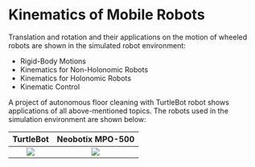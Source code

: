 # Kinematics of Mobile Robots

Translation and rotation and their applications on the motion of wheeled robots are shown in the simulated robot environment: 
* Rigid-Body Motions
* Kinematics for Non-Holonomic Robots
* Kinematics for Holonomic Robots
* Kinematic Control

A project of autonomous floor cleaning with TurtleBot robot shows applications of all above-mentioned topics. 
The robots used in the simulation environment are shown below:



 __TurtleBot__             |   __Neobotix MPO-500__
:-------------------------:|:-------------------------:
![](https://drive.google.com/uc?export=view&id=1WpvDvbCXVaQ7Iq5ALeAzWju-S2miyYBS)  |  ![](https://drive.google.com/uc?export=view&id=1cgeUb52V4v0G1qAKEMtTXf14w8f5Xtn3)|
